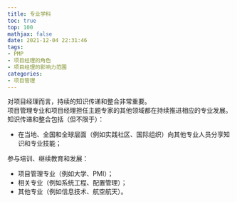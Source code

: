 ```yaml
---
title: 专业学科
toc: true
top: 100
mathjax: false
date: 2021-12-04 22:31:46
tags:
- PMP
- 项目经理的角色
- 项目经理的影响力范围
categories:
- 项目管理
---
```

对项目经理而言，持续的知识传递和整合非常重要。  
项目管理专业和项目经理担任主题专家的其他领域都在持续推进相应的专业发展。  
知识传递和整合包括（但不限于）：

- 在当地、全国和全球层面（例如实践社区、国际组织）向其他专业人员分享知识和专业技能；  

参与培训、继续教育和发展：
- 项目管理专业（例如大学、PMI）；
- 相关专业（例如系统工程、配置管理）；
- 其他专业（例如信息技术、航空航天）。
